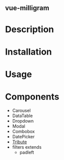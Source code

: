 vue-milligram
---

# Description

# Installation

# Usage

# Components

* Carousel
* DataTable
* Dropdown
* Modal
* Combobox
* DatePicker
* [Tribute](http://zurb.com/playground/tribute)
* filters extends
  - padleft
